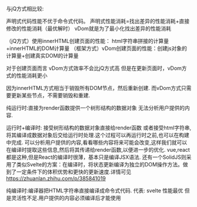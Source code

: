 

与jQ方式相比较:

声明式代码性能不优于命令式代码。
声明式性能消耗=找出差异的性能消耗+直接修改的性能消耗（最优解时）
vDom就是为了最小化找出差异的性能消耗

（jQ方式）使用innerHTML创建页面的性能： html字符串拼接的计算量+innerHTML的DOM计算量
（框架方式）vDom创建页面的性能：创建js对象的计算量+创建真实DOM的计算量

对于创建页面而言 vDom方式效率不会比jQ方式高
但是在更新页面时，vDom方式的性能消耗更小

因为innerHTML方式相当于销毁所有DOM节点，然后重新创建.
而vDom方式只需要更新某些节点，不需要销毁和重建.

纯运行时:直接为render函数提供一个树形结构的数据对象 无法分析用户提供的内容.

运行时+编译时: 接受树形结构的数据对象直接给render函数 或者接受html字符串,将其编译成数据对象后交给运行时处理.这个过程可以再运行时之前,也可以在构建中完成.
可以分析用户提供的内容,看看哪些内容将来可能会改变,这样我们就可以在编译时提取这些信息,然后将其传递给render函数,以便进一步的优化. 
vue,react都是这种,但是React的编译时很薄，基本只是编译JSX语法.
还有一个SolidJS则采用了类似Svelte的方案：在编译时，将状态更新编译为独立的DOM操作方法。做到了一定条件下的体积优势和更快的更新速度.详情可见 https://zhuanlan.zhihu.com/p/385841019

纯编译时:编译器把HTML字符串直接编译成命令式代码. 代表: svelte 性能最优 但是灵活性不足.用户提供的内容必须编译后才能使用

